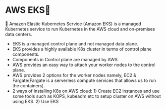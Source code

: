 # AWS EKS🎉

🌻 Amazon Elastic Kubernetes Service (Amazon EKS) is a managed Kubernetes service to run Kubernetes in the AWS cloud and on-premises data centers. 
- EKS is a managed control plane and not managed data plane.
- EKS provides a highly available K8s cluster in terms of control plane components.
- Components in Control plane are managed by AWS.
- AWS provides an easy way to attach your worker nodes to the control plane.
- AWS provides 2 options for the worker nodes namely, EC2 & Fargate(Fargate is a serverless compute services that allows us to run the containers).
- 2 ways of installing K8s on AWS cloud: 1) Create EC2 instances and use some tools such as KOPS, kubeadm etc to setup cluster on AWS without using EKS. 2) Use EKS
